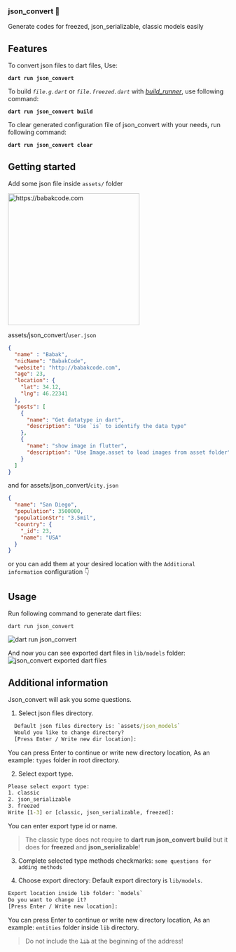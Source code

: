 

### json_convert  👋
Generate codes for freezed, json_serializable, classic models easily

## Features

To convert json files to dart files, Use:

**`dart run json_convert`**

To build *`file.g.dart`* or *`file.freezed.dart`* with [*build_runner*](https://pub.dev/packages/build_runner), use following command:

**`dart run json_convert build`**

To clear generated configuration file of json_convert with your needs, run following command:

**`dart run json_convert clear`**

## Getting started

Add some json file inside `assets/` folder

<img src="https://assets.babakcode.com/flutter/packages/json_convert/json_convert03_edited.jpg" width="300"
alt="https://babakcode.com">

assets/json_convert/`user.json`

```json
{  
  "name" : "Babak",  
  "nicName": "BabakCode",  
  "website": "http://babakcode.com",  
  "age": 23,  
  "location": {  
    "lat": 34.12,  
    "lng": 46.22341  
  },  
  "posts": [  
    {  
      "name": "Get datatype in dart",  
      "description": "Use `is` to identify the data type"  
    },  
    {  
      "name": "show image in flutter",  
      "description": "Use Image.asset to load images from asset folder"  
    }  
  ]  
}
```

and for assets/json_convert/`city.json`

```json
{  
  "name": "San Diego",  
  "population": 3500000,  
  "populationStr": "3.5mil",  
  "country": {  
    "_id": 23,  
    "name": "USA"  
  }  
}
```


or you can add them at your desired location with the `Additional information` configuration 👇

## Usage

Run following command to generate dart files:

`dart run json_convert`

![dart run json_convert](https://assets.babakcode.com/flutter/packages/json_convert/export.gif)

And now you can see exported dart files in `lib/models` folder:
![json_convert exported dart files](https://assets.babakcode.com/flutter/packages/json_convert/json_convert04.png)

## Additional information
Json_convert will ask you some questions.

1. Select json files directory.

```cmd
  Default json files directory is: `assets/json_models`
  Would you like to change directory?
  [Press Enter / Write new dir location]:
```
You can press Enter to continue or write new directory location, As an example: `types` folder in root directory.

2. Select export type.
```cmd
Please select export type:
1. classic
2. json_serializable
3. freezed
Write [1-3] or [classic, json_serializable, freezed]:
```
You can enter export type id or name.

> The classic type does not require to **dart run json_convert build** but it does for **freezed** and **json_serializable**!

3. Complete selected type methods checkmarks:
   `some questions for adding methods`

4. Choose export directory:
   Default export directory is `lib/models`.
```cmd
Export location inside lib folder: `models`
Do you want to change it?
[Press Enter / Write new location]:
```
You can press Enter to continue or write new directory location, As an example: `entities` folder inside `lib` directory.

> Do not include the ~~`lib`~~ at the beginning of the address!